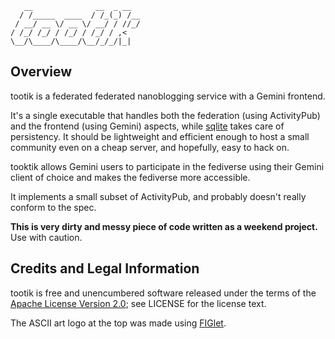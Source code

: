 ```
   __              __  _ __  
  / /_____  ____  / /_(_) /__
 / __/ __ \/ __ \/ __/ / //_/
/ /_/ /_/ / /_/ / /_/ / ,<   
\__/\____/\____/\__/_/_/|_|  
```

## Overview

tootik is a federated federated nanoblogging service with a Gemini frontend.

It's a single executable that handles both the federation (using ActivityPub) and the frontend (using Gemini) aspects, while [sqlite](https://sqlite.org/) takes care of persistency. It should be lightweight and efficient enough to host a small community even on a cheap server, and hopefully, easy to hack on.

tooktik allows Gemini users to participate in the fediverse using their Gemini client of choice and makes the fediverse more accessible.

It implements a small subset of ActivityPub, and probably doesn't really conform to the spec.

**This is very dirty and messy piece of code written as a weekend project.** Use with caution.

## Credits and Legal Information

tootik is free and unencumbered software released under the terms of the [Apache License Version 2.0](https://www.apache.org/licenses/LICENSE-2.0); see LICENSE for the license text.

The ASCII art logo at the top was made using [FIGlet](http://www.figlet.org/).
